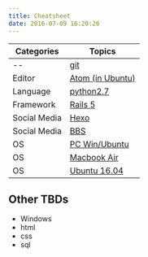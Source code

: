 ```yaml
---
title: Cheatsheet
date: 2016-07-09 16:20:26
---
```


 Categories | Topics
 ----- | -----------
-- | [git](/Cheatsheet/git.html)
Editor | [Atom (in Ubuntu)](/Cheatsheet/atom_in_ubuntu1604.html)
Language | [python2.7](/Cheatsheet/python27.html)
Framework | [Rails 5](/Cheatsheet/rails5.html)
Social Media | [Hexo](/Cheatsheet/hexo_note.html)
Social Media | [BBS](/Cheatsheet/bbs.html)
OS | [PC Win/Ubuntu](/Cheatsheet/asus_n82jq_setting.html)
OS | [Macbook Air](/Cheatsheet/macbookair.html)
OS | [Ubuntu 16.04](/Cheatsheet/ubuntu1604.html)




## Other TBDs
- Windows
- html
- css
- sql
